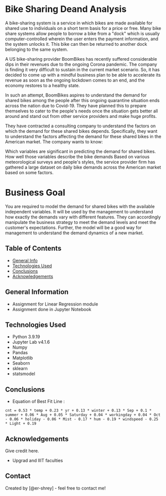 # Bike Sharing Deand Analysis

A bike-sharing system is a service in which bikes are made available for shared use to individuals on a short term basis for a price or free. Many bike share systems allow people to borrow a bike from a "dock" which is usually computer-controlled wherein the user enters the payment information, and the system unlocks it. This bike can then be returned to another dock belonging to the same system.

A US bike-sharing provider BoomBikes has recently suffered considerable dips in their revenues due to the ongoing Corona pandemic. The company is finding it very difficult to sustain in the current market scenario. So, it has decided to come up with a mindful business plan to be able to accelerate its revenue as soon as the ongoing lockdown comes to an end, and the economy restores to a healthy state.

In such an attempt, BoomBikes aspires to understand the demand for shared bikes among the people after this ongoing quarantine situation ends across the nation due to Covid-19. They have planned this to prepare themselves to cater to the people's needs once the situation gets better all around and stand out from other service providers and make huge profits.

They have contracted a consulting company to understand the factors on which the demand for these shared bikes depends. Specifically, they want to understand the factors affecting the demand for these shared bikes in the American market. The company wants to know:

Which variables are significant in predicting the demand for shared bikes. How well those variables describe the bike demands Based on various meteorological surveys and people's styles, the service provider firm has gathered a large dataset on daily bike demands across the American market based on some factors.

# Business Goal

You are required to model the demand for shared bikes with the available independent variables. It will be used by the management to understand how exactly the demands vary with different features. They can accordingly manipulate the business strategy to meet the demand levels and meet the customer's expectations. Further, the model will be a good way for management to understand the demand dynamics of a new market.

## Table of Contents

- [General Info](#general-information)
- [Technologies Used](#technologies-used)
- [Conclusions](#conclusions)
- [Acknowledgements](#acknowledgements)

<!-- You can include any other section that is pertinent to your problem -->

## General Information

- Assignment for Linear Regression module
- Assignment done in Jupyter Notebook

## Technologies Used

- Python 3.9.19
- Jupyter Lab v4.1.6
- Numpy
- Pandas
- Matplotlib
- Seaborn
- sklearn
- statsmodel

## Conclusions

- Equation of Best Fit Line :

`cnt = 0.53 * temp + 0.23 * yr + 0.13 * winter + 0.13 * Sep + 0.1 * summer + 0.06 * Aug + 0.05 * Saturday + 0.04 * workingday + 0.04 * Oct - 0.06 * holiday - 0.06 * Mist - 0.17 * hum - 0.19 * windspeed - 0.25 * Light + 0.19`

## Acknowledgements

Give credit here.

- Upgrad and IIIT faculties

## Contact

Created by [@er-shrey] - feel free to contact me!
